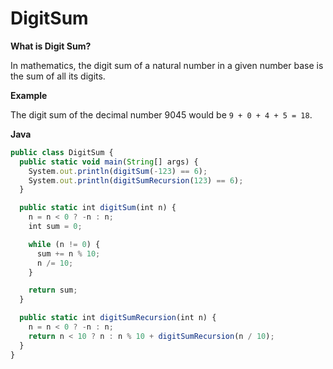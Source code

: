 # DigitSum

**What is Digit Sum?**

In mathematics, the digit sum of a natural number in a given number base is the sum of all its digits.

**Example**

The digit sum of the decimal number 9045 would be `9 + 0 + 4 + 5 = 18`.

**Java**

```js
public class DigitSum {
  public static void main(String[] args) {
    System.out.println(digitSum(-123) == 6);
    System.out.println(digitSumRecursion(123) == 6);
  }

  public static int digitSum(int n) {
    n = n < 0 ? -n : n;
    int sum = 0;

    while (n != 0) {
      sum += n % 10;
      n /= 10;
    }

    return sum;
  }

  public static int digitSumRecursion(int n) {
    n = n < 0 ? -n : n;
    return n < 10 ? n : n % 10 + digitSumRecursion(n / 10);
  }
}
```
